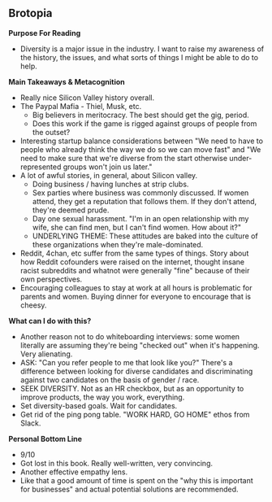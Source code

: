 
## Brotopia

**Purpose For Reading**
- Diversity is a major issue in the industry. I want to raise my awareness of the history, the issues, and what sorts of things I might be able to do to help.
 
**Main Takeaways & Metacognition**
- Really nice Silicon Valley history overall.
- The Paypal Mafia - Thiel, Musk, etc. 
	- Big believers in meritocracy. The best should get the gig, period. 
	- Does this work if the game is rigged against groups of people from the outset?
- Interesting startup balance considerations between "We need to have to people who already think the way we do so we can move fast" and "We need to make sure that we're diverse from the start otherwise under-represented groups won't join us later."
- A lot of awful stories, in general, about Silicon valley.
	- Doing business / having lunches at strip clubs.
	- Sex parties where business was commonly discussed. If women attend, they get a reputation that follows them. If they don't attend, they're deemed prude.
	- Day one sexual harassment. "I'm in an open relationship with my wife, she can find men, but I can't find women. How about it?"
	- UNDERLYING THEME: These attitudes are baked into the culture of these organizations when they're male-dominated.
- Reddit, 4chan, etc suffer from the same types of things. Story about how Reddit cofounders were raised on the internet, thought insane racist subreddits and whatnot were generally "fine" because of their own perspectives.
- Encouraging colleagues to stay at work at all hours is problematic for parents and women. Buying dinner for everyone to encourage that is cheesy.

**What can I do with this?**
- Another reason not to do whiteboarding interviews: some women literally are assuming they're being "checked out" when it's happening. Very alienating.
- ASK: "Can you refer people to me that look like you?" There's a difference between looking for diverse candidates and discriminating against two candidates on the basis of gender / race.
- SEEK DIVERSITY. Not as an HR checkbox, but as an opportunity to improve products, the way you work, everything.
- Set diversity-based goals. Wait for candidates.
- Get rid of the ping pong table. "WORK HARD, GO HOME" ethos from Slack.

**Personal Bottom Line**
- 9/10
- Got lost in this book. Really well-written, very convincing.
- Another effective empathy lens.
- Like that a good amount of time is spent on the "why this is important for businesses" and actual potential solutions are recommended.
<!--stackedit_data:
eyJoaXN0b3J5IjpbNTE3ODI4Njg4XX0=
-->